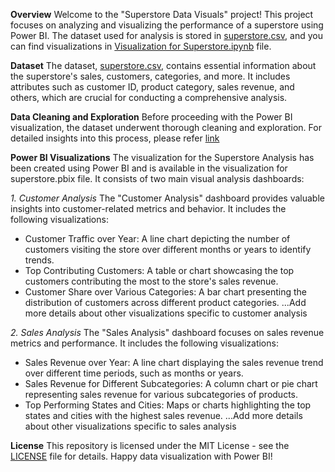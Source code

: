 **Overview**
Welcome to the "Superstore Data Visuals" project! This project focuses on analyzing and visualizing the performance of a superstore using Power BI. The dataset used for analysis is stored in [superstore.csv](https://github.com/ir-4/PowerBI/blob/main/Superstore%20data%20visuals/superstore.csv), and you can find visualizations in [Visualization for Superstore.ipynb](https://github.com/ir-4/PowerBI/blob/main/Superstore%20data%20visuals/Visualization%20for%20Superstore.pbix) file.

**Dataset**
The dataset, [superstore.csv](https://github.com/ir-4/PowerBI/blob/main/Superstore%20data%20visuals/superstore.csv), contains essential information about the superstore's sales, customers, categories, and more. It includes attributes such as customer ID, product category, sales revenue, and others, which are crucial for conducting a comprehensive analysis.

**Data Cleaning and Exploration**
Before proceeding with the Power BI visualization, the dataset underwent thorough cleaning and exploration. For detailed insights into this process, please refer [link](https://github.com/ir-4/Data-Analysis-using-Python/blob/main/Superstore%20Performance%20Analysis/Data%20Analysis.ipynb)

**Power BI Visualizations**
The visualization for the Superstore Analysis has been created using Power BI and is available in the visualization for superstore.pbix file. It consists of two main visual analysis dashboards:

_1. Customer Analysis_
The "Customer Analysis" dashboard provides valuable insights into customer-related metrics and behavior. It includes the following visualizations:
- Customer Traffic over Year: A line chart depicting the number of customers visiting the store over different months or years to identify trends.
- Top Contributing Customers: A table or chart showcasing the top customers contributing the most to the store's sales revenue.
- Customer Share over Various Categories: A bar chart presenting the distribution of customers across different product categories.
...Add more details about other visualizations specific to customer analysis

_2. Sales Analysis_
The "Sales Analysis" dashboard focuses on sales revenue metrics and performance. It includes the following visualizations:
- Sales Revenue over Year: A line chart displaying the sales revenue trend over different time periods, such as months or years.
- Sales Revenue for Different Subcategories: A column chart or pie chart representing sales revenue for various subcategories of products.
- Top Performing States and Cities: Maps or charts highlighting the top states and cities with the highest sales revenue.
...Add more details about other visualizations specific to sales analysis

**License**
This repository is licensed under the MIT License - see the [LICENSE](https://github.com/git/git-scm.com/blob/main/MIT-LICENSE.txt) file for details.
Happy data visualization with Power BI!

